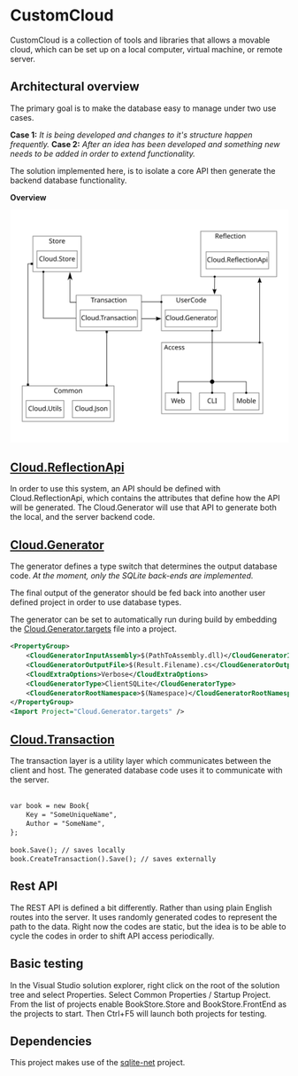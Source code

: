 # CustomCloud 

CustomCloud is a collection of tools and libraries that allows a movable cloud, which can be set 
up on a local computer, virtual machine, or remote server. 


## Architectural overview

The primary goal is to make the database easy to manage under two use cases. 

__Case 1:__ _It is being developed and changes to it's structure happen frequently._
__Case 2:__ _After an idea has been developed and something new needs to be added in order to extend functionality._

The solution implemented here, is to isolate a core API then generate the backend database functionality. 

__Overview__

![](Content/CloudDoxy.svg)


## [Cloud.ReflectionApi](Source/Cloud.ReflectionApi)

In order to use this system, an API should be defined with Cloud.ReflectionApi, which contains the attributes
that define how the API will be generated. The Cloud.Generator will use that API to generate both the local, and the server 
backend code. 

## [Cloud.Generator](Source/Cloud.Generator)


The generator defines a type switch that determines the output database code.
_At the moment, only the SQLite back-ends are implemented._

The final output of the generator should be fed back into another user defined project in order to use database types. 

The generator can be set to automatically run during build by embedding the [Cloud.Generator.targets](BuildTools/Cloud.Generator.targets) file
into a project.  

```xml
<PropertyGroup>
    <CloudGeneratorInputAssembly>$(PathToAssembly.dll)</CloudGeneratorInputAssembly>
    <CloudGeneratorOutputFile>$(Result.Filename).cs</CloudGeneratorOutputFile>
    <CloudExtraOptions>Verbose</CloudExtraOptions>
    <CloudGeneratorType>ClientSQLite</CloudGeneratorType>
    <CloudGeneratorRootNamespace>$(Namespace)</CloudGeneratorRootNamespace>
</PropertyGroup>
<Import Project="Cloud.Generator.targets" />
```


## [Cloud.Transaction](Source/Cloud.Transaction)

The transaction layer is a utility layer which communicates between the client and host.
The generated database code uses it to communicate with the server.

```

var book = new Book{
    Key = "SomeUniqueName",
    Author = "SomeName",
};

book.Save(); // saves locally
book.CreateTransaction().Save(); // saves externally

```

## Rest API

The REST API is defined a bit differently. Rather than using plain English routes into the server. It uses randomly generated codes to represent the path to the data. Right now the codes are static, but the idea is to be able to cycle the codes in order to shift API access periodically.           

## Basic testing

In the Visual Studio solution explorer, right click on the root of the solution tree and select Properties. Select Common Properties / Startup Project. From the list of projects enable BookStore.Store and BookStore.FrontEnd as the projects to start. Then Ctrl+F5 will launch both projects for testing. 


## Dependencies

This project makes use of the [sqlite-net](https://github.com/praeclarum/sqlite-net) project.
